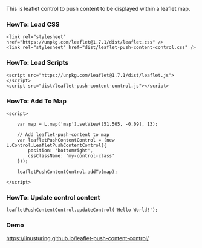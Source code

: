 This is leaflet control to push content to be displayed within a leaflet map.

### HowTo: Load CSS
```
<link rel="stylesheet" href="https://unpkg.com/leaflet@1.7.1/dist/leaflet.css" />
<link rel="stylesheet" href="dist/leaflet-push-content-control.css" />
```

### HowTo: Load Scripts

```
<script src="https://unpkg.com/leaflet@1.7.1/dist/leaflet.js"></script>
<script src="dist/leaflet-push-content-control.js"></script>
```

### HowTo: Add To Map

```
<script>

    var map = L.map('map').setView([51.505, -0.09], 13);

    // Add leaflet-push-content to map
    var leafletPushContentControl = (new L.Control.LeafletPushContentControl({
        position: 'bottomright',
        cssClassName: 'my-control-class'
    }));

    leafletPushContentControl.addTo(map);
  
</script>
```

### HowTo: Update control content
```
leafletPushContentControl.updateControl('Hello World!');
```


### Demo
https://linusturing.github.io/leaflet-push-content-control/
